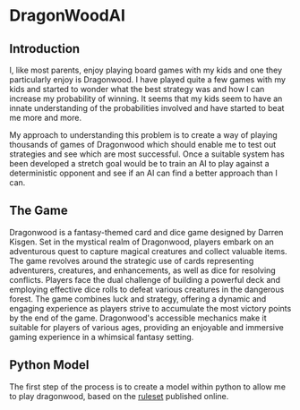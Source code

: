 # DragonWoodAI

## Introduction

I, like most parents, enjoy playing board games with my kids and one they particularly enjoy is Dragonwood. I have played quite a few games with my kids and started to wonder what the best strategy was and how I can increase my probability of winning. It seems that my kids seem to have an innate understanding of the probabilities involved and have started to beat me more and more.

My approach to understanding this problem is to create a way of playing thousands of games of Dragonwood which should enable me to test out strategies and see which are most successful. Once a suitable system has been developed a stretch goal would be to train an AI to play against a deterministic opponent and see if an AI can find a better approach than I can.

## The Game

Dragonwood is a fantasy-themed card and dice game designed by Darren Kisgen. Set in the mystical realm of Dragonwood, players embark on an adventurous quest to capture magical creatures and collect valuable items. The game revolves around the strategic use of cards representing adventurers, creatures, and enhancements, as well as dice for resolving conflicts. Players face the dual challenge of building a powerful deck and employing effective dice rolls to defeat various creatures in the dangerous forest. The game combines luck and strategy, offering a dynamic and engaging experience as players strive to accumulate the most victory points by the end of the game. Dragonwood's accessible mechanics make it suitable for players of various ages, providing an enjoyable and immersive gaming experience in a whimsical fantasy setting.

## Python Model

The first step of the process is to create a model within python to allow me to play dragonwood, based on the [ruleset](https://aadl.org/files/catalog_guides/Dragonwood%20-%20rules.pdf) published online.